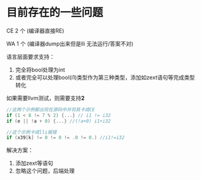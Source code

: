# 目前存在的一些问题

CE 2 个 (编译器直接RE)

WA 1 个 (编译器dump出来但是lli 无法运行/答案不对)

语言层面要求支持：

1. 完全将bool处理为int
2. 或者完全可以处理bool(i1)类型作为第三种类型，添加如zext语句等完成类型转化

如果需要llvm测试，则需要支持**2**

```cpp
//这两个示例都出现在源码中并将其卡成CE
if (1 < 8 != 7 % 2) {...} // i1 != i32
if (e || !a + 0) {...} //(!a+0) i1+i32

//这个示例卡成lli报错
if (x39[k] != 0 != 0 != .0 != 0.) //i1!=i32
```

解决方案：

1. 添加zext等语句
2. 忽略这个问题，后端处理